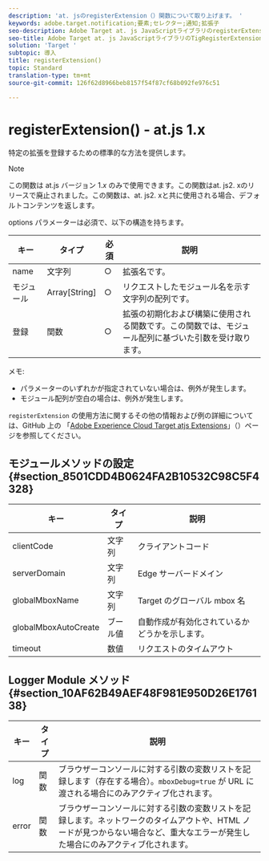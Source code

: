 ```yaml
---
description: 'at. jsのregisterExtension（）関数について取り上げます。 '
keywords: adobe.target.notification;要素;セレクター;通知;拡張子
seo-description: Adobe Target at. js JavaScriptライブラリのregisterExtension（）関数について取り上げます。
seo-title: Adobe Target at. js JavaScriptライブラリのTigRegisterExtension（）関数に関する情報です。
solution: 'Target '
subtopic: 導入
title: registerExtension()
topic: Standard
translation-type: tm+mt
source-git-commit: 126f62d8966beb8157f54f87cf68b092fe976c51

---
```



# registerExtension() - at.js 1.x

特定の拡張を登録するための標準的な方法を提供します。

>[!NOTE]
>
>この関数は at.js バージョン 1.*x* のみで使用できます。この関数はat. js2. xのリリースで廃止されました。この関数は、at. js2. xと共に使用される場合、デフォルトコンテンツを返します。

options パラメーターは必須で、以下の構造を持ちます。

| キー | タイプ | 必須 | 説明 |
|--- |--- |--- |--- |
| name | 文字列 | ○ | 拡張名です。 |
| モジュール | Array[String] | ○ | リクエストしたモジュール名を示す文字列の配列です。 |
| 登録 | 関数 | ○ | 拡張の初期化および構築に使用される関数です。この関数では、モジュール配列に基づいた引数を受け取ります。 |

メモ:

* パラメーターのいずれかが指定されていない場合は、例外が発生します。
* モジュール配列が空白の場合は、例外が発生します。

`registerExtension` の使用方法に関するその他の情報および例の詳細については、GitHub 上の 「[Adobe Experience Cloud Target atjs Extensions](https://github.com/Adobe-Marketing-Cloud/target-atjs-extensions)」（）ページを参照してください。

## モジュールメソッドの設定 {#section_8501CDD4B0624FA2B10532C98C5F4328}

| キー | タイプ | 説明 |
|--- |--- |--- |
| clientCode | 文字列 | クライアントコード |
| serverDomain | 文字列 | Edge サーバードメイン |
| globalMboxName | 文字列 | Target のグローバル mbox 名 |
| globalMboxAutoCreate | ブール値 | 自動作成が有効化されているかどうかを示します。 |
| timeout | 数値 | リクエストのタイムアウト |

## Logger Module メソッド {#section_10AF62B49AEF48F981E950D26E176138}

| キー | タイプ | 説明 |
|--- |--- |--- |
| log | 関数 | ブラウザーコンソールに対する引数の変数リストを記録します（存在する場合）。`mboxDebug=true` が URL に渡される場合にのみアクティブ化されます。 |
| error | 関数 | ブラウザーコンソールに対する引数の変数リストを記録します。ネットワークのタイムアウトや、HTML ノードが見つからない場合など、重大なエラーが発生した場合にのみアクティブ化されます。 |
